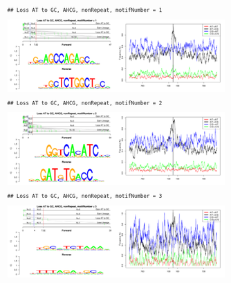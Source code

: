 

```
## Loss AT to GC, AHCG, nonRepeat, motifNumber = 1
```

![plot of chunk motifPValues](figure/motifPValues1.png) 

```
## Loss AT to GC, AHCG, nonRepeat, motifNumber = 2
```

![plot of chunk motifPValues](figure/motifPValues2.png) 

```
## Loss AT to GC, AHCG, nonRepeat, motifNumber = 3
```

![plot of chunk motifPValues](figure/motifPValues3.png) 
  
